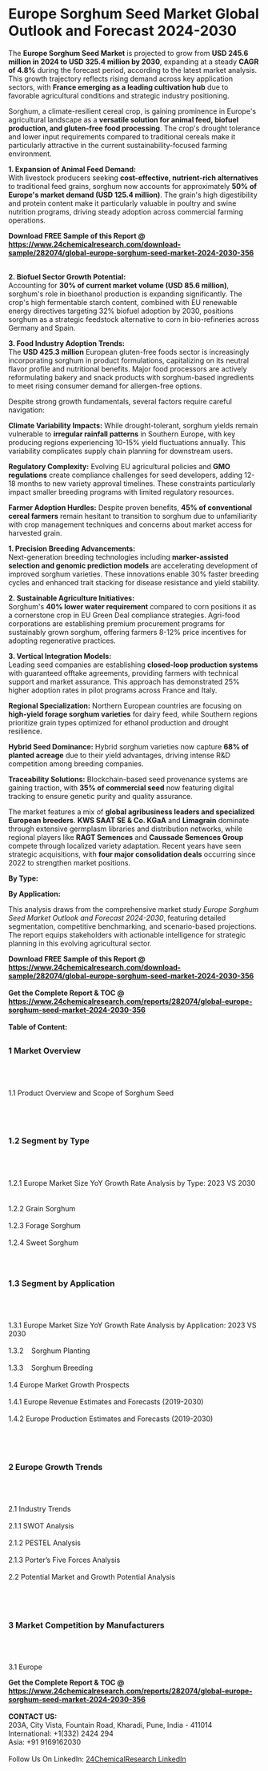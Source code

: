 <h1>Europe Sorghum Seed Market Global Outlook and Forecast 2024-2030</h1><p>The <strong>Europe Sorghum Seed Market</strong> is projected to grow from <strong>USD 245.6 million in 2024 to USD 325.4 million by 2030</strong>, expanding at a steady <strong>CAGR of 4.8%</strong> during the forecast period, according to the latest market analysis. This growth trajectory reflects rising demand across key application sectors, with <strong>France emerging as a leading cultivation hub</strong> due to favorable agricultural conditions and strategic industry positioning.</p><p>Sorghum, a climate-resilient cereal crop, is gaining prominence in Europe's agricultural landscape as a <strong>versatile solution for animal feed, biofuel production, and gluten-free food processing</strong>. The crop's drought tolerance and lower input requirements compared to traditional cereals make it particularly attractive in the current sustainability-focused farming environment.</p><p><strong>1. Expansion of Animal Feed Demand:</strong><br>
With livestock producers seeking <strong>cost-effective, nutrient-rich alternatives</strong> to traditional feed grains, sorghum now accounts for approximately <strong>50% of Europe's market demand (USD 125.4 million)</strong>. The grain's high digestibility and protein content make it particularly valuable in poultry and swine nutrition programs, driving steady adoption across commercial farming operations.</p><div><b>Download FREE Sample of this Report @ 
            <a href="https://www.24chemicalresearch.com/download-sample/282074/global-europe-sorghum-seed-market-2024-2030-356">
            https://www.24chemicalresearch.com/download-sample/282074/global-europe-sorghum-seed-market-2024-2030-356</a></b></div><br><p><strong>2. Biofuel Sector Growth Potential:</strong><br>
Accounting for <strong>30% of current market volume (USD 85.6 million)</strong>, sorghum's role in bioethanol production is expanding significantly. The crop's high fermentable starch content, combined with EU renewable energy directives targeting 32% biofuel adoption by 2030, positions sorghum as a strategic feedstock alternative to corn in bio-refineries across Germany and Spain.</p><p><strong>3. Food Industry Adoption Trends:</strong><br>
The <strong>USD 425.3 million</strong> European gluten-free foods sector is increasingly incorporating sorghum in product formulations, capitalizing on its neutral flavor profile and nutritional benefits. Major food processors are actively reformulating bakery and snack products with sorghum-based ingredients to meet rising consumer demand for allergen-free options.</p><p>Despite strong growth fundamentals, several factors require careful navigation:</p><p><strong>Climate Variability Impacts:</strong> While drought-tolerant, sorghum yields remain vulnerable to <strong>irregular rainfall patterns</strong> in Southern Europe, with key producing regions experiencing 10-15% yield fluctuations annually. This variability complicates supply chain planning for downstream users.</p><p><strong>Regulatory Complexity:</strong> Evolving EU agricultural policies and <strong>GMO regulations</strong> create compliance challenges for seed developers, adding 12-18 months to new variety approval timelines. These constraints particularly impact smaller breeding programs with limited regulatory resources.</p><p><strong>Farmer Adoption Hurdles:</strong> Despite proven benefits, <strong>45% of conventional cereal farmers</strong> remain hesitant to transition to sorghum due to unfamiliarity with crop management techniques and concerns about market access for harvested grain.</p><p><strong>1. Precision Breeding Advancements:</strong><br>
Next-generation breeding technologies including <strong>marker-assisted selection and genomic prediction models</strong> are accelerating development of improved sorghum varieties. These innovations enable 30% faster breeding cycles and enhanced trait stacking for disease resistance and yield stability.</p><p><strong>2. Sustainable Agriculture Initiatives:</strong><br>
Sorghum's <strong>40% lower water requirement</strong> compared to corn positions it as a cornerstone crop in EU Green Deal compliance strategies. Agri-food corporations are establishing premium procurement programs for sustainably grown sorghum, offering farmers 8-12% price incentives for adopting regenerative practices.</p><p><strong>3. Vertical Integration Models:</strong><br>
Leading seed companies are establishing <strong>closed-loop production systems</strong> with guaranteed offtake agreements, providing farmers with technical support and market assurance. This approach has demonstrated 25% higher adoption rates in pilot programs across France and Italy.</p><p><strong>Regional Specialization:</strong> Northern European countries are focusing on <strong>high-yield forage sorghum varieties</strong> for dairy feed, while Southern regions prioritize grain types optimized for ethanol production and drought resilience.</p><p><strong>Hybrid Seed Dominance:</strong> Hybrid sorghum varieties now capture <strong>68% of planted acreage</strong> due to their yield advantages, driving intense R&amp;D competition among breeding companies.</p><p><strong>Traceability Solutions:</strong> Blockchain-based seed provenance systems are gaining traction, with <strong>35% of commercial seed</strong> now featuring digital tracking to ensure genetic purity and quality assurance.</p><p>The market features a mix of <strong>global agribusiness leaders and specialized European breeders</strong>. <strong>KWS SAAT SE &amp; Co. KGaA</strong> and <strong>Limagrain</strong> dominate through extensive germplasm libraries and distribution networks, while regional players like <strong>RAGT Semences</strong> and <strong>Caussade Semences Group</strong> compete through localized variety adaptation. Recent years have seen strategic acquisitions, with <strong>four major consolidation deals</strong> occurring since 2022 to strengthen market positions.</p><p><strong>By Type:</strong></p><p><strong>By Application:</strong></p><p>This analysis draws from the comprehensive market study <em>Europe Sorghum Seed Market Outlook and Forecast 2024-2030</em>, featuring detailed segmentation, competitive benchmarking, and scenario-based projections. The report equips stakeholders with actionable intelligence for strategic planning in this evolving agricultural sector.</p><div><b>Download FREE Sample of this Report @ 
            <a href="https://www.24chemicalresearch.com/download-sample/282074/global-europe-sorghum-seed-market-2024-2030-356">
            https://www.24chemicalresearch.com/download-sample/282074/global-europe-sorghum-seed-market-2024-2030-356</a></b></div><br><div><b>Get the Complete Report & TOC @ 
            <a href="https://www.24chemicalresearch.com/reports/282074/global-europe-sorghum-seed-market-2024-2030-356">
            https://www.24chemicalresearch.com/reports/282074/global-europe-sorghum-seed-market-2024-2030-356</a></b></div><br>
            <b>Table of Content:</b><p><h2><span style="font-size:16px"><strong>1 Market Overview&nbsp;&nbsp; &nbsp;</strong></span></h2><br />
<br />
<p>1.1 Product Overview and Scope of Sorghum Seed&nbsp;</p><br />
<br />
<h2><strong><span style="font-size:16px">1.2 Segment by Type&nbsp;&nbsp; &nbsp;</span></strong></h2><br />
<br />
<p>1.2.1 Europe Market Size YoY Growth Rate Analysis by Type: 2023 VS 2030&nbsp;&nbsp; &nbsp;<br /><br />
1.2.2 Grain Sorghum&nbsp;&nbsp; &nbsp;<br /><br />
1.2.3 Forage Sorghum<br /><br />
1.2.4 Sweet Sorghum<br /><br />
<br />
<h2><span style="font-size:16px"><strong>1.3 Segment by Application&nbsp;&nbsp;</strong></span></h2><br />
<br />
<p>1.3.1 Europe Market Size YoY Growth Rate Analysis by Application: 2023 VS 2030&nbsp;&nbsp; &nbsp;<br /><br />
1.3.2&nbsp;&nbsp; &nbsp;Sorghum Planting<br /><br />
1.3.3&nbsp;&nbsp; &nbsp;Sorghum Breeding<br /><br />
1.4 Europe Market Growth Prospects&nbsp;&nbsp; &nbsp;<br /><br />
1.4.1 Europe Revenue Estimates and Forecasts (2019-2030)&nbsp;&nbsp; &nbsp;<br /><br />
1.4.2 Europe Production Estimates and Forecasts (2019-2030)&nbsp;&nbsp;</p><br />
<br />
<h2><span style="font-size:16px"><strong>2 Europe Growth Trends&nbsp;&nbsp; &nbsp;</strong></span></h2><br />
<br />
<p>2.1 Industry Trends&nbsp;&nbsp; &nbsp;<br /><br />
2.1.1 SWOT Analysis&nbsp;&nbsp; &nbsp;<br /><br />
2.1.2 PESTEL Analysis&nbsp;&nbsp; &nbsp;<br /><br />
2.1.3 Porter&rsquo;s Five Forces Analysis&nbsp;&nbsp; &nbsp;<br /><br />
2.2 Potential Market and Growth Potential Analysis&nbsp;&nbsp; &nbsp;</p><br />
<br />
<h2><span style="font-size:16px"><strong>3 Market Competition by Manufacturers&nbsp;&nbsp; </strong> </span></h2><br />
<br />
<p>3.1 Europe </p><div><b>Get the Complete Report & TOC @ 
            <a href="https://www.24chemicalresearch.com/reports/282074/global-europe-sorghum-seed-market-2024-2030-356">
            https://www.24chemicalresearch.com/reports/282074/global-europe-sorghum-seed-market-2024-2030-356</a></b></div><br><b>CONTACT US:</b><br>
            203A, City Vista, Fountain Road, Kharadi, Pune, India - 411014<br>
            International: +1(332) 2424 294<br>
            Asia: +91 9169162030 <br><br>
            Follow Us On LinkedIn: <a href="https://www.linkedin.com/company/24chemicalresearch/">24ChemicalResearch LinkedIn</a>